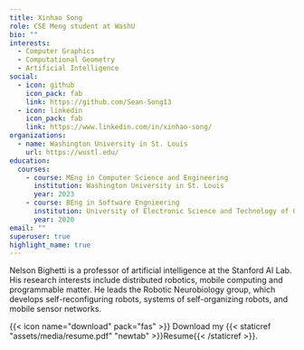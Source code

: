 ```yaml
---
title: Xinhao Song
role: CSE Meng student at WashU
bio: ""
interests:
  - Computer Graphics
  - Computational Geometry
  - Artificial Intelligence
social:
  - icon: github
    icon_pack: fab
    link: https://github.com/Sean-Song13
  - icon: linkedin
    icon_pack: fab
    link: https://www.linkedin.com/in/xinhao-song/
organizations:
  - name: Washington University in St. Louis
    url: https://wustl.edu/
education:
  courses:
    - course: MEng in Computer Science and Engineering
      institution: Washington University in St. Louis
      year: 2023
    - course: BEng in Software Engnieering
      institution: University of Electronic Science and Technology of China
      year: 2020
email: ""
superuser: true
highlight_name: true
---
```


Nelson Bighetti is a professor of artificial intelligence at the Stanford AI Lab. His research interests include distributed robotics, mobile computing and programmable matter. He leads the Robotic Neurobiology group, which develops self-reconfiguring robots, systems of self-organizing robots, and mobile sensor networks.

{{< icon name="download" pack="fas" >}} Download my {{< staticref "assets/media/resume.pdf" "newtab" >}}Resume{{< /staticref >}}.
